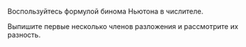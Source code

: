 Воспользуйтесь формулой бинома Ньютона в числителе.

Выпишите первые несколько членов разложения и рассмотрите их разность.